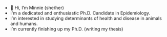 - 👋 Hi, I’m Minnie (she/her)
- I'm a dedicated and enthusiastic Ph.D. Candidate in Epidemiology.
- I’m interested in studying determinants of health and disease in animals and humans.
- I’m currently finishing up my Ph.D. (writing my thesis)

<!---
minnie-kitt/minnie-kitt is a ✨ special ✨ repository because its `README.md` (this file) appears on your GitHub profile.
You can click the Preview link to take a look at your changes.
--->
